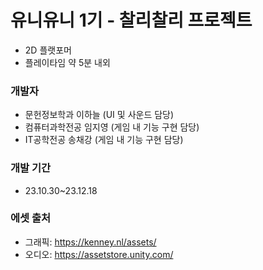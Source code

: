 # 유니유니 1기 - 찰리찰리 프로젝트
- 2D 플랫포머
- 플레이타임 약 5분 내외
  

### 개발자
  - 문헌정보학과 이하늘 (UI 및 사운드 담당)
  - 컴퓨터과학전공 임지영 (게임 내 기능 구현 담당)
  - IT공학전공 송채강 (게임 내 기능 구현 담당)


### 개발 기간
  - 23.10.30~23.12.18
    
    
### 에셋 출처
  - 그래픽: https://kenney.nl/assets/
  - 오디오: https://assetstore.unity.com/
